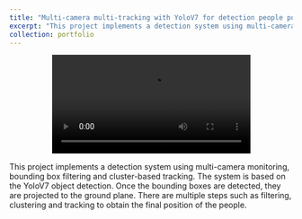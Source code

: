 ```yaml
---
title: "Multi-camera multi-tracking with YoloV7 for detection people position" 
excerpt: "This project implements a detection system using multi-camera monitoring, bounding box filtering and cluster-based tracking <br><img src='/images/project-MCMT-YoloV7/demo_gif.gif'>"
collection: portfolio
---
```

<p align="center">
    <video src="/images/project-MCMT-YoloV7/demo.mp4" controls="controls" style="width: 70%;max-width: 730px;">
    </video>
</p>
This project implements a detection system using multi-camera monitoring, bounding box filtering and cluster-based tracking. The system is based on the YoloV7 object detection. Once the bounding boxes are detected, they are projected to the ground plane. There are multiple steps such as filtering, clustering and tracking to obtain the final position of the people. 

